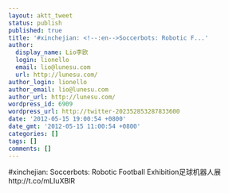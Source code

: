 ```yaml
---
layout: aktt_tweet
status: publish
published: true
title: '#xinchejian: <!--:en-->Soccerbots: Robotic F...'
author:
  display_name: Lio李欧
  login: lionello
  email: lio@lunesu.com
  url: http://lunesu.com/
author_login: lionello
author_email: lio@lunesu.com
author_url: http://lunesu.com/
wordpress_id: 6909
wordpress_url: http://twitter-202352853287833600
date: '2012-05-15 19:00:54 +0800'
date_gmt: '2012-05-15 11:00:54 +0800'
categories: []
tags: []
comments: []
---
```

<p>#xinchejian: <!--:en-->Soccerbots: Robotic Football Exhibition<!--:--><!--:zh-->足球机器人展<!--:--> http:&#47;&#47;t.co&#47;mLIuXBlR</p>
